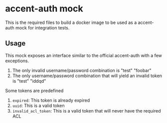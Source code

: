 # accent-auth mock

This is the required files to build a docker image to be used as a accent-auth mock
for integration tests.


## Usage

This mock exposes an interface similar to the official accent-auth with a few exceptions.

1. The only invalid username/password combination is "test" "foobar"
2. The only username/password combination that will yield an invalid token is "test" "iddqd"

Some tokens are predefined

1. `expired`: This token is already expired
2. `uuid`: This is a valid token
3. `invalid_acl_token`: This is a valid token that will never have the required ACL

